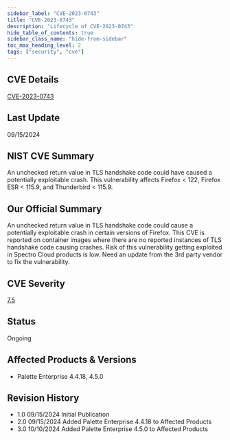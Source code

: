 ```yaml
---
sidebar_label: "CVE-2023-0743"
title: "CVE-2023-0743"
description: "Lifecycle of CVE-2023-0743"
hide_table_of_contents: true
sidebar_class_name: "hide-from-sidebar"
toc_max_heading_level: 2
tags: ["security", "cve"]
---
```


## CVE Details

[CVE-2023-0743](https://nvd.nist.gov/vuln/detail/CVE-2023-0743)

## Last Update

09/15/2024

## NIST CVE Summary

An unchecked return value in TLS handshake code could have caused a potentially exploitable crash. This vulnerability
affects Firefox < 122, Firefox ESR < 115.9, and Thunderbird < 115.9.

## Our Official Summary

An unchecked return value in TLS handshake code could cause a potentially exploitable crash in certain versions of
Firefox. This CVE is reported on container images where there are no reported instances of TLS handshake code causing
crashes. Risk of this vulnerability getting exploited in Spectro Cloud products is low. Need an update from the 3rd
party vendor to fix the vulnerability.

## CVE Severity

[7.5](https://nvd.nist.gov/vuln/detail/CVE-2023-0743)

## Status

Ongoing

## Affected Products & Versions

- Palette Enterprise 4.4.18, 4.5.0

## Revision History

- 1.0 09/15/2024 Initial Publication
- 2.0 09/15/2024 Added Palette Enterprise 4.4.18 to Affected Products
- 3.0 10/10/2024 Added Palette Enterprise 4.5.0 to Affected Products
